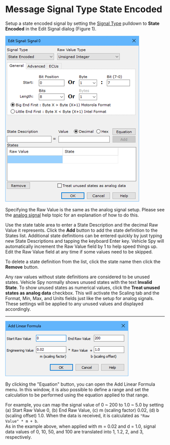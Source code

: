 # Message Signal Type State Encoded

Setup a state encoded signal by setting the [Signal Type](https://cdn.intrepidcs.net/support/VehicleSpy/spyInValType.htm) pulldown to **State Encoded** in the Edit Signal dialog (Figure 1).

![Figure 1: Use the Edit Signal dialog to equate states with signal values.](../../../../.gitbook/assets/spyindecodestates.gif)

Specifying the Raw Value is the same as the analog signal setup. Please see the [analog signal](https://cdn.intrepidcs.net/support/VehicleSpy/spyInDecodeAnalog.htm) help topic for an explanation of how to do this.

Use the state table area to enter a State Description and the decimal Raw Value it represents. Click the **Add** button to add the state definition to the States list. Additional state definitions can be entered quickly by just typing new State Descriptions and tapping the keyboard Enter key. Vehicle Spy will automatically increment the Raw Value field by 1 to help speed things up. Edit the Raw Value field at any time if some values need to be skipped.

To delete a state definition from the list, click the state name then click the **Remove** button.

Any raw values without state definitions are considered to be unused states. Vehicle Spy normally shows unused states with the text **Invalid State**. To show unused states as numerical values, click the **Treat unused states as analog data** checkbox. This will activate the Scaling tab and the Format, Min, Max, and Units fields just like the setup for analog signals. These settings will be applied to any unused values and displayed accordingly.

------------------------
![Figure 2: Use the Add Linear Formula to recalculate the range values.](../../../../.gitbook/assets/addlinearformula.gif)

By clicking the "Equation" button, you can open the Add Linear Formula menu. In this window, it is also possible to define a range and set the calculation to be performed using the equation applied to that range.

For example, you can map the signal value of 0 ~ 200 to 1.0 ~ 5.0 by setting (a) Start Raw Value 0, (b) End Raw Value, (c) m (scaling factor) 0.02, (d) b (scaling offset) 1.0.  When the data is received, it is calculated as `"Raw Value" * m + b`.  <br>
As in the example above, when applied with m = 0.02 and d = 1.0, signal data values of 0, 10, 50, and 100 are translated into 1, 1.2, 2, and 3, respectively.